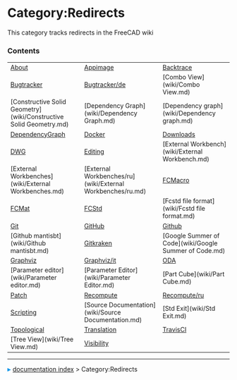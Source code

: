 # Category:Redirects
This category tracks redirects in the FreeCAD wiki

### Contents

|     |     |     |
| --- | --- | --- |
| [About](wiki/About.md) | [Appimage](wiki/Appimage.md) | [Backtrace](wiki/Backtrace.md) |
| [Bugtracker](wiki/Bugtracker.md) | [Bugtracker/de](wiki/Bugtracker/de.md) | [Combo View](wiki/Combo View.md) |
| [Constructive Solid Geometry](wiki/Constructive Solid Geometry.md) | [Dependency Graph](wiki/Dependency Graph.md) | [Dependency graph](wiki/Dependency graph.md) |
| [DependencyGraph](wiki/DependencyGraph.md) | [Docker](wiki/Docker.md) | [Downloads](wiki/Downloads.md) |
| [DWG](wiki/DWG.md) | [Editing](wiki/Editing.md) | [External Workbench](wiki/External Workbench.md) |
| [External Workbenches](wiki/External Workbenches.md) | [External Workbenches/ru](wiki/External Workbenches/ru.md) | [FCMacro](wiki/FCMacro.md) |
| [FCMat](wiki/FCMat.md) | [FCStd](wiki/FCStd.md) | [Fcstd file format](wiki/Fcstd file format.md) |
| [Git](wiki/Git.md) | [GitHub](wiki/GitHub.md) | [Github](wiki/Github.md) |
| [Github mantisbt](wiki/Github mantisbt.md) | [Gitkraken](wiki/Gitkraken.md) | [Google Summer of Code](wiki/Google Summer of Code.md) |
| [Graphviz](wiki/Graphviz.md) | [Graphviz/it](wiki/Graphviz/it.md) | [ODA](wiki/ODA.md) |
| [Parameter editor](wiki/Parameter editor.md) | [Parameter Editor](wiki/Parameter Editor.md) | [Part Cube](wiki/Part Cube.md) |
| [Patch](wiki/Patch.md) | [Recompute](wiki/Recompute.md) | [Recompute/ru](wiki/Recompute/ru.md) |
| [Scripting](wiki/Scripting.md) | [Source Documentation](wiki/Source Documentation.md) | [Std Exit](wiki/Std Exit.md) |
| [Topological](wiki/Topological.md) | [Translation](wiki/Translation.md) | [TravisCI](wiki/TravisCI.md) |
| [Tree View](wiki/Tree View.md) | [Visibility](wiki/Visibility.md) |



---
![](images/Right_arrow.png) [documentation index](../README.md) > Category:Redirects
